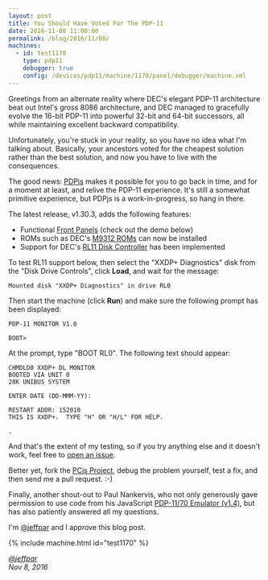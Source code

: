 ```yaml
---
layout: post
title: You Should Have Voted For The PDP-11
date: 2016-11-08 11:00:00
permalink: /blog/2016/11/08/
machines:
  - id: test1170
    type: pdp11
    debugger: true
    config: /devices/pdp11/machine/1170/panel/debugger/machine.xml
---
```


Greetings from an alternate reality where DEC's elegant PDP-11 architecture beat out Intel's gross 8086 architecture,
and DEC managed to gracefully evolve the 16-bit PDP-11 into powerful 32-bit and 64-bit successors, all while maintaining
excellent backward compatibility.
 
Unfortunately, you're stuck in your reality, so you have no idea what I'm talking about.  Basically, your ancestors voted
for the cheapest solution rather than the best solution, and now you have to live with the consequences.

The good news: [PDPjs](/devices/pdp11/machine/1170/panel/debugger/) makes it possible for you to go back in time, and for a moment at least,
and relive the PDP-11 experience.  It's still a somewhat primitive experience, but PDPjs is a work-in-progress, so hang in
there.

The latest release, v1.30.3, adds the following features:

- Functional [Front Panels](/devices/pdp11/panel/1170/#front-panel-basics) (check out the demo below)
- ROMs such as DEC's [M9312 ROMs](/devices/pdp11/rom/M9312/) can now be installed
- Support for DEC's [RL11 Disk Controller](/devices/pdp11/rl11/) has been implemented

To test RL11 support below, then select the "XXDP+ Diagnostics" disk from the "Disk Drive Controls",
click **Load**, and wait for the message:

	Mounted disk "XXDP+ Diagnostics" in drive RL0

Then start the machine (click **Run**) and make sure the following prompt has been displayed:

	PDP-11 MONITOR V1.0
	
	BOOT> 

At the prompt, type "BOOT RL0".  The following text should appear:

	CHMDLD0 XXDP+ DL MONITOR
	BOOTED VIA UNIT 0
	28K UNIBUS SYSTEM
	
	ENTER DATE (DD-MMM-YY): 

	RESTART ADDR: 152010
	THIS IS XXDP+.  TYPE "H" OR "H/L" FOR HELP.
	
	.

And that's the extent of my testing, so if you try anything else and it doesn't work, feel free to
[open an issue](https://github.com/jeffpar/pcjs/issues).

Better yet, fork the [PCjs Project](https://github.com/jeffpar/pcjs), debug the problem yourself, test a fix,
and then send me a pull request.  :-)

Finally, another shout-out to Paul Nankervis, who not only generously gave permission
to use code from his JavaScript [PDP-11/70 Emulator (v1.4)](http://skn.noip.me/pdp11/pdp11.html), but has also patiently
answered all my questions.

I'm [@jeffpar](http://twitter.com/jeffpar) and I approve this blog post.

{% include machine.html id="test1170" %}

*[@jeffpar](http://twitter.com/jeffpar)*  
*Nov 8, 2016*
